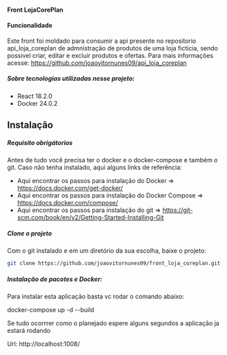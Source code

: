 #### Front LojaCorePlan

#### Funcionalidade
Este front foi moldado para consumir a api presente no repositorio api_loja_coreplan de admnistração de produtos de uma loja ficticia, sendo possivel criar, editar e excluir produtos e ofertas. Para mais informações acesse: https://github.com/joaovitornunes09/api_loja_coreplan

##### Sobre tecnologias utilizadas nesse projeto:

- React 18.2.0
- Docker 24.0.2

## Instalação

##### Requisito obrigátorios
Antes de tudo você precisa ter o docker e o docker-compose e também o git.
Caso não tenha instalado, aqui alguns links de referência:
- Aqui encontrar os passos para instalação do Docker => https://docs.docker.com/get-docker/ 
- Aqui encontrar os passos para instalação do Docker Compose => https://docs.docker.com/compose/ 
- Aqui encontrar os passos para instalação do git => https://git-scm.com/book/en/v2/Getting-Started-Installing-Git

##### Clone o projeto
Com o git instalado e em um diretório da sua escolha, baixe o projeto:

```sh
git clone https://github.com/joaovitornunes09/front_loja_coreplan.git
```

##### Instalação de pacotes e Docker:

Para instalar esta aplicação basta vc rodar o comando abaixo:


docker-compose up -d --build

Se tudo ocorrrer como o planejado espere alguns segundos a aplicação ja estará rodando

Url: http://localhost:1008/
